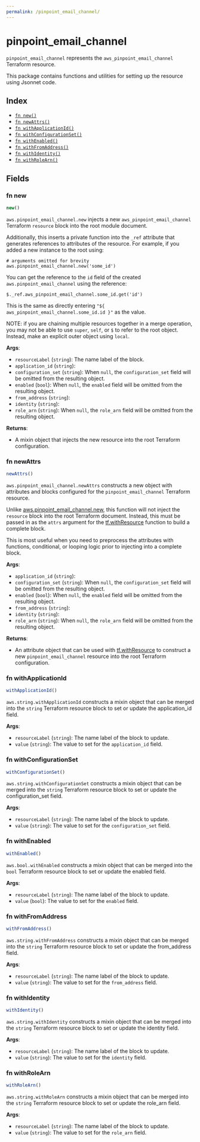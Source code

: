```yaml
---
permalink: /pinpoint_email_channel/
---
```


# pinpoint_email_channel

`pinpoint_email_channel` represents the `aws_pinpoint_email_channel` Terraform resource.



This package contains functions and utilities for setting up the resource using Jsonnet code.


## Index

* [`fn new()`](#fn-new)
* [`fn newAttrs()`](#fn-newattrs)
* [`fn withApplicationId()`](#fn-withapplicationid)
* [`fn withConfigurationSet()`](#fn-withconfigurationset)
* [`fn withEnabled()`](#fn-withenabled)
* [`fn withFromAddress()`](#fn-withfromaddress)
* [`fn withIdentity()`](#fn-withidentity)
* [`fn withRoleArn()`](#fn-withrolearn)

## Fields

### fn new

```ts
new()
```


`aws.pinpoint_email_channel.new` injects a new `aws_pinpoint_email_channel` Terraform `resource`
block into the root module document.

Additionally, this inserts a private function into the `_ref` attribute that generates references to attributes of the
resource. For example, if you added a new instance to the root using:

    # arguments omitted for brevity
    aws.pinpoint_email_channel.new('some_id')

You can get the reference to the `id` field of the created `aws.pinpoint_email_channel` using the reference:

    $._ref.aws_pinpoint_email_channel.some_id.get('id')

This is the same as directly entering `"${ aws_pinpoint_email_channel.some_id.id }"` as the value.

NOTE: if you are chaining multiple resources together in a merge operation, you may not be able to use `super`, `self`,
or `$` to refer to the root object. Instead, make an explicit outer object using `local`.

**Args**:
  - `resourceLabel` (`string`): The name label of the block.
  - `application_id` (`string`): 
  - `configuration_set` (`string`):  When `null`, the `configuration_set` field will be omitted from the resulting object.
  - `enabled` (`bool`):  When `null`, the `enabled` field will be omitted from the resulting object.
  - `from_address` (`string`): 
  - `identity` (`string`): 
  - `role_arn` (`string`):  When `null`, the `role_arn` field will be omitted from the resulting object.

**Returns**:
- A mixin object that injects the new resource into the root Terraform configuration.


### fn newAttrs

```ts
newAttrs()
```


`aws.pinpoint_email_channel.newAttrs` constructs a new object with attributes and blocks configured for the `pinpoint_email_channel`
Terraform resource.

Unlike [aws.pinpoint_email_channel.new](#fn-pinpointemailchannelnew), this function will not inject the `resource`
block into the root Terraform document. Instead, this must be passed in as the `attrs` argument for the
[tf.withResource](https://github.com/tf-libsonnet/core/tree/main/docs#fn-withresource) function to build a complete block.

This is most useful when you need to preprocess the attributes with functions, conditional, or looping logic prior to
injecting into a complete block.

**Args**:
  - `application_id` (`string`): 
  - `configuration_set` (`string`):  When `null`, the `configuration_set` field will be omitted from the resulting object.
  - `enabled` (`bool`):  When `null`, the `enabled` field will be omitted from the resulting object.
  - `from_address` (`string`): 
  - `identity` (`string`): 
  - `role_arn` (`string`):  When `null`, the `role_arn` field will be omitted from the resulting object.

**Returns**:
  - An attribute object that can be used with [tf.withResource](https://github.com/tf-libsonnet/core/tree/main/docs#fn-withresource) to construct a new `pinpoint_email_channel` resource into the root Terraform configuration.


### fn withApplicationId

```ts
withApplicationId()
```

`aws.string.withApplicationId` constructs a mixin object that can be merged into the `string`
Terraform resource block to set or update the application_id field.



**Args**:
  - `resourceLabel` (`string`): The name label of the block to update.
  - `value` (`string`): The value to set for the `application_id` field.


### fn withConfigurationSet

```ts
withConfigurationSet()
```

`aws.string.withConfigurationSet` constructs a mixin object that can be merged into the `string`
Terraform resource block to set or update the configuration_set field.



**Args**:
  - `resourceLabel` (`string`): The name label of the block to update.
  - `value` (`string`): The value to set for the `configuration_set` field.


### fn withEnabled

```ts
withEnabled()
```

`aws.bool.withEnabled` constructs a mixin object that can be merged into the `bool`
Terraform resource block to set or update the enabled field.



**Args**:
  - `resourceLabel` (`string`): The name label of the block to update.
  - `value` (`bool`): The value to set for the `enabled` field.


### fn withFromAddress

```ts
withFromAddress()
```

`aws.string.withFromAddress` constructs a mixin object that can be merged into the `string`
Terraform resource block to set or update the from_address field.



**Args**:
  - `resourceLabel` (`string`): The name label of the block to update.
  - `value` (`string`): The value to set for the `from_address` field.


### fn withIdentity

```ts
withIdentity()
```

`aws.string.withIdentity` constructs a mixin object that can be merged into the `string`
Terraform resource block to set or update the identity field.



**Args**:
  - `resourceLabel` (`string`): The name label of the block to update.
  - `value` (`string`): The value to set for the `identity` field.


### fn withRoleArn

```ts
withRoleArn()
```

`aws.string.withRoleArn` constructs a mixin object that can be merged into the `string`
Terraform resource block to set or update the role_arn field.



**Args**:
  - `resourceLabel` (`string`): The name label of the block to update.
  - `value` (`string`): The value to set for the `role_arn` field.

